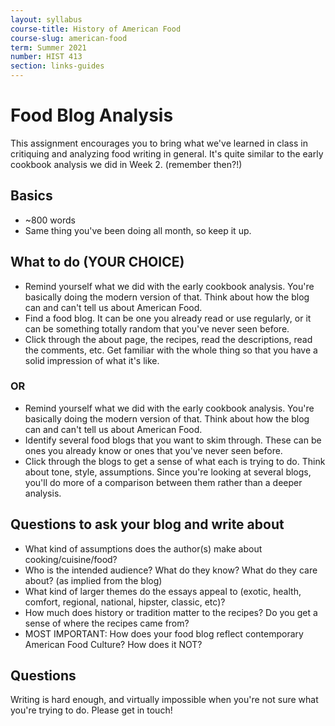 ```yaml
---
layout: syllabus
course-title: History of American Food
course-slug: american-food
term: Summer 2021
number: HIST 413
section: links-guides
---
```


# Food Blog Analysis
This assignment encourages you to bring what we've learned in class in critiquing and analyzing food writing in general. It's quite similar to the early cookbook analysis we did in Week 2. (remember then?!)

## Basics
- ~800 words
- Same thing you've been doing all month, so keep it up.

## What to do (YOUR CHOICE)
- Remind yourself what we did with the early cookbook analysis. You're basically doing the modern version of that. Think about how the blog can and can't tell us about American Food.
- Find a food blog. It can be one you already read or use regularly, or it can be something totally random that you've never seen before.
- Click through the about page, the recipes, read the descriptions, read the comments, etc. Get familiar with the whole thing so that you have a solid impression of what it's like.

### OR
- Remind yourself what we did with the early cookbook analysis. You're basically doing the modern version of that. Think about how the blog can and can't tell us about American Food.
- Identify several food blogs that you want to skim through. These can be ones you already know or ones that you've never seen before.
- Click through the blogs to get a sense of what each is trying to do. Think about tone, style, assumptions. Since you're looking at several blogs, you'll do more of a comparison between them rather than a deeper analysis.



## Questions to ask your blog and write about
- What kind of assumptions does the author(s) make about cooking/cuisine/food?
- Who is the intended audience? What do they know? What do they care about? (as implied from the blog)
- What kind of larger themes do the essays appeal to (exotic, health, comfort, regional, national, hipster, classic, etc)?
- How much does history or tradition matter to the recipes? Do you get a sense of where the recipes came from?
- MOST IMPORTANT: How does your food blog reflect contemporary American Food Culture? How does it NOT?



## Questions
Writing is hard enough, and virtually impossible when you're not sure what you're trying to do. Please get in touch!
